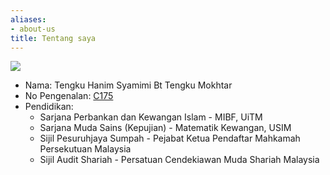 ```yaml
---
aliases:
- about-us
title: Tentang saya
---
```

![](/./about_files/smaller_mimi.jpg)
- Nama: Tengku Hanim Syamimi Bt Tengku Mokhtar
- No Pengenalan: [C175](https://epjs.kehakiman.gov.my/direktori/10001?info=5704&l=1&lang=bm)
- Pendidikan: 
    - Sarjana Perbankan dan Kewangan Islam - MIBF, UiTM
    - Sarjana Muda Sains (Kepujian) - Matematik Kewangan, USIM
    - Sijil Pesuruhjaya Sumpah - Pejabat Ketua Pendaftar Mahkamah Persekutuan Malaysia
    - Sijil Audit Shariah - Persatuan Cendekiawan Muda Shariah Malaysia